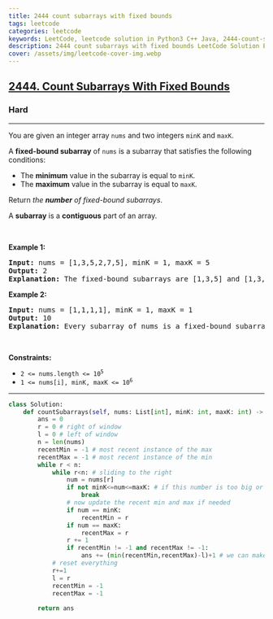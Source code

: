 ```yaml
---
title: 2444 count subarrays with fixed bounds
tags: leetcode
categories: leetcode
keywords: LeetCode, leetcode solution in Python3 C++ Java, 2444-count-subarrays-with-fixed-bounds solution
description: 2444 count subarrays with fixed bounds LeetCode Solution Explained
cover: /assets/img/leetcode-cover-img.webp
---
```



<h2><a href="https://leetcode.com/problems/count-subarrays-with-fixed-bounds/">2444. Count Subarrays With Fixed Bounds</a></h2><h3>Hard</h3><hr><div><p>You are given an integer array <code>nums</code> and two integers <code>minK</code> and <code>maxK</code>.</p>

<p>A <strong>fixed-bound subarray</strong> of <code>nums</code> is a subarray that satisfies the following conditions:</p>

<ul>
	<li>The <strong>minimum</strong> value in the subarray is equal to <code>minK</code>.</li>
	<li>The <strong>maximum</strong> value in the subarray is equal to <code>maxK</code>.</li>
</ul>

<p>Return <em>the <strong>number</strong> of fixed-bound subarrays</em>.</p>

<p>A <strong>subarray</strong> is a <strong>contiguous</strong> part of an array.</p>

<p>&nbsp;</p>
<p><strong class="example">Example 1:</strong></p>

<pre><strong>Input:</strong> nums = [1,3,5,2,7,5], minK = 1, maxK = 5
<strong>Output:</strong> 2
<strong>Explanation:</strong> The fixed-bound subarrays are [1,3,5] and [1,3,5,2].
</pre>

<p><strong class="example">Example 2:</strong></p>

<pre><strong>Input:</strong> nums = [1,1,1,1], minK = 1, maxK = 1
<strong>Output:</strong> 10
<strong>Explanation:</strong> Every subarray of nums is a fixed-bound subarray. There are 10 possible subarrays.
</pre>

<p>&nbsp;</p>
<p><strong>Constraints:</strong></p>

<ul>
	<li><code>2 &lt;= nums.length &lt;= 10<sup>5</sup></code></li>
	<li><code>1 &lt;= nums[i], minK, maxK &lt;= 10<sup>6</sup></code></li>
</ul>
</div>

---




```python
class Solution:
    def countSubarrays(self, nums: List[int], minK: int, maxK: int) -> int:
        ans = 0
        r = 0 # right of window
        l = 0 # left of window
        n = len(nums)
        recentMin = -1 # most recent instance of the max
        recentMax = -1 # most recent instance of the min
        while r < n:
            while r<n: # sliding to the right
                num = nums[r]
                if not minK<=num<=maxK: # if this number is too big or small we can no longer use this window
                    break
                # now update the recent min and max if needed
                if num == minK:
                    recentMin = r
                if num == maxK:
                    recentMax = r
                r += 1
                if recentMin != -1 and recentMax != -1:
                    ans += (min(recentMin,recentMax)-l)+1 # we can make as many new subarrays as the earliest occurrence of recentMin or recentMax minus the starting position of our window
            # reset everything
            r+=1
            l = r
            recentMin = -1
            recentMax = -1
            
        return ans

```
